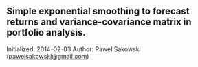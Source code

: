 Simple exponential smoothing to forecast returns and variance-covariance matrix in portfolio analysis.
--------------------

Initialized: 2014-02-03
Author: Paweł Sakowski (pawelsakowski@gmail.com)